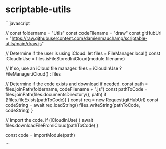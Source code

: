 # scriptable-utils

´´´javascript

// 
const foldername = "Utils"
const codeFilename = "draw"
const gitHubUrl = "https://raw.githubusercontent.com/damienmauchamp/scriptable-utils/main/draw.js"

// Determine if the user is using iCloud.
let files = FileManager.local()
const iCloudInUse = files.isFileStoredIniCloud(module.filename)

// If so, use an iCloud file manager.
files = iCloudInUse ? FileManager.iCloud() : files

// Determine if the code exists and download if needed.
const path = files.joinPath(foldername, codeFilename + ".js")
const pathToCode = files.joinPath(files.documentsDirectory(), path)
if (!files.fileExists(pathToCode)) {
  const req = new Request(gitHubUrl)
  const codeString = await req.loadString()
  files.writeString(pathToCode, codeString)
}

// Import the code.
if (iCloudInUse) { await files.downloadFileFromiCloud(pathToCode) }

const code = importModule(path)

´´´
